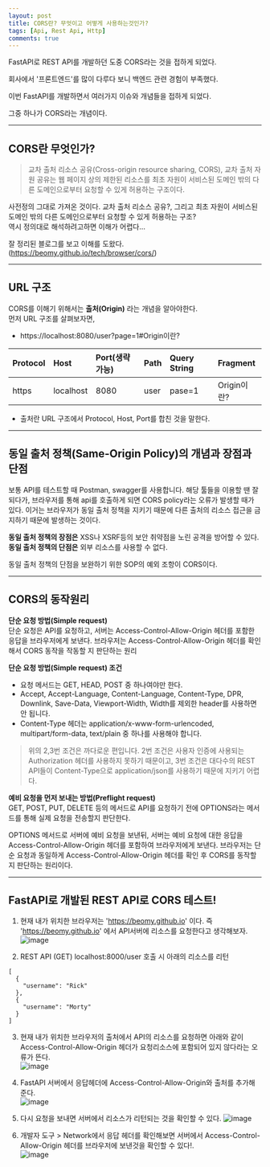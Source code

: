```yaml
---
layout: post
title: CORS란? 무엇이고 어떻게 사용하는것인가?
tags: [Api, Rest Api, Http]
comments: true
---
```


FastAPI로 REST API를 개발하던 도중 CORS라는 것을 접하게 되었다.   
  
회사에서 '프론트엔드'를 많이 다루다 보니 백엔드 관련 경험이 부족했다.  
  
이번 FastAPI를 개발하면서 여러가지 이슈와 개념들을 접하게 되었다.  
  
그중 하나가 CORS라는 개념이다. 

-------------

## CORS란 무엇인가?
> 교차 출처 리소스 공유(Cross-origin resource sharing, CORS), 교차 출처 자원 공유는 웹 페이지 상의 제한된 리소스를 최초 자원이 서비스된 도메인 밖의 다른 도메인으로부터 요청할 수 있게 허용하는 구조이다.  
  
사전정의 그대로 가져온 것이다. 교차 출처 리소스 공유?, 그리고 최초 자원이 서비스된 도메인 밖의 다른 도메인으로부터 요청할 수 있게 허용하는 구조?  
역시 정의대로 해석하려고하면 이해가 어렵다...

잘 정리된 블로그를 보고 이해를 도왔다.  
(https://beomy.github.io/tech/browser/cors/) 

-------------

## URL 구조
CORS를 이해기 위해서는 **출처(Origin)** 라는 개념을 알아야한다.  
먼저 URL 구조를 살펴보자면, 

- https://localhost:8080/user?page=1#Origin이란?

| Protocol | Host | Port(생략가능) | Path | Query String | Fragment | 
| :------ |:--- | :--- | :------ |:--- | :--- |
| https | localhost | 8080 | user | pase=1 | Origin이란? |
* 출처란 URL 구조에서 Protocol, Host, Port를 합친 것을 말한다.

-------------

## 동일 출처 정책(Same-Origin Policy)의 개념과 장점과 단점
보통 API를 테스트할 때 Postman, swagger를 사용합니다. 해당 툴들을 이용할 땐 잘되다가, 브라우저를 통해 api를 호출하게 되면 CORS policy라는 오류가 발생할 때가 있다. 이거는 브라우저가 동일 출처 정책을 지키기 때문에 다른 출처의 리소스 접근을 금지하기 때문에 발생하는 것이다. 

**동일 출처 정책의 장점은** XSS나 XSRF등의 보안 취약점을 노린 공격을 방어할 수 있다.  
**동일 출처 정책의 단점은** 외부 리소스를 사용할 수 없다.

동일 출처 정책의 단점을 보완하기 위한 SOP의 예외 조항이 CORS이다.

-------------

## CORS의 동작원리
**단순 요청 방법(Simple request)**  
단순 요청은 API를 요청하고, 서버는 Access-Control-Allow-Origin 헤더를 포함한 응답을 브라우저에게 보낸다. 브라우저는 Access-Control-Allow-Origin 헤더를 확인해서 CORS 동작을 작동할 지 판단하는 원리
    
**단순 요청 방법(Simple request) 조건**
* 요청 메서드는 GET, HEAD, POST 중 하나여야만 한다.  
* Accept, Accept-Language, Content-Language, Content-Type, DPR, Downlink,  Save-Data, Viewport-Width, Width를 제외한 header를 사용하면 안 됩니다.  
* Content-Type 헤더는 application/x-www-form-urlencoded, multipart/form-data, text/plain 중 하나를 사용해야 합니다.
> 위의 2,3번 조건은 까다로운 편입니다. 2번 조건은 사용자 인증에 사용되는 Authorization 헤더를 사용하지 못하기 때문이고, 3번 조건은 대다수의 REST API들이 Content-Type으로 application/json를 사용하기 때문에 지키기 어렵다.  


**예비 요청을 먼저 보내는 방법(Preflight request)**  
GET, POST, PUT, DELETE 등의 메서드로 API를 요청하기 전에 OPTIONS라는 메서드를 통해 실제 요청을 전송할지 판단한다.

OPTIONS 메서드로 서버에 예비 요청을 보낸뒤, 서버는 예비 요청에 대한 응답을 Access-Control-Allow-Origin 헤더를 포함하여 브라우저에게 보낸다. 브라우저는 단순 요청과 동일하게 Access-Control-Allow-Origin 헤더를 확인 후 CORS를 동작할 지 판단하는 원리이다.

-------------

## FastAPI로 개발된 REST API로 CORS 테스트!
1. 현재 내가 위치한 브라우저는 'https://beomy.github.io' 이다. 즉 'https://beomy.github.io' 에서 API서버에 리소스를 요청한다고 생각해보자.  
![image](https://user-images.githubusercontent.com/52439201/138238315-0d29ecf0-f487-4015-8362-8ea4a8d92c53.png)


2. REST API
(GET) localhost:8000/user 호출 시 아래의 리소스를 리턴
```
[
  {
    "username": "Rick"
  },
  {
    "username": "Morty"
  }
]
```

3. 현재 내가 위치한 브라우저의 출처에서 API의 리소스를 요청하면 아래와 같이 Access-Control-Allow-Origin 헤더가 요청리소스에 포함되어 있지 않다라는 오류가 뜬다.  
![image](https://user-images.githubusercontent.com/52439201/138239426-54668cc0-ca94-48ff-b5ad-266779257c38.png)


4. FastAPI 서버에서 응답헤더에 Access-Control-Allow-Origin와 출처를 추가해준다.  
![image](https://user-images.githubusercontent.com/52439201/138239252-f05afda6-16d2-4b93-834a-ee9badbfdd3b.png)


5. 다시 요청을 보내면 서버에서 리소스가 리턴되는 것을 확인할 수 있다.
![image](https://user-images.githubusercontent.com/52439201/138239564-b992115f-6595-4215-b933-8669731c288c.png)

6. 개발자 도구 > Network에서 응답 헤더를 확인해보면 서버에서 Access-Control-Allow-Origin 헤더를 브라우저에 보낸것을 확인할 수 있다!.  
![image](https://user-images.githubusercontent.com/52439201/138240176-adbc5c1d-7de3-41d2-a004-7f9753eecfaa.png)
